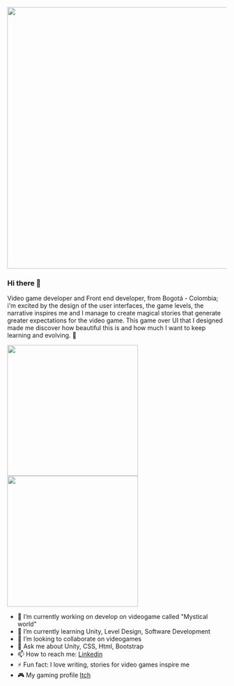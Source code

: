 <p align="center">
  <img src="https://user-images.githubusercontent.com/104279565/210019241-ebb826a2-7377-4480-a470-dc58bc951c89.gif" width=600> 
</p>

### Hi there 👋
Video game developer and Front end developer,  from Bogotá - Colombia; i'm excited by the design of the user interfaces, the game levels, the narrative inspires me and I manage to create magical stories that generate greater expectations for the video game.
This game over UI that I designed made me discover how beautiful this is and how much I want to keep learning and evolving. 🥰

<img src="https://user-images.githubusercontent.com/104279565/210019507-7acf2531-7c63-4fe7-b824-089210b9b06e.jpeg" width=300> <img src="https://user-images.githubusercontent.com/104279565/210019561-f3bfbe11-64a9-4e08-a4de-a98e2ea025c7.jpeg" width=300>

- 🔭 I’m currently working on develop on videogame called "Mystical world"
- 🌱 I’m currently learning Unity, Level Design, Software Development
- 👯 I’m looking to collaborate on videogames
- 💬 Ask me about Unity, CSS, Html, Bootstrap
- 📫 How to reach me: [Linkedin<br>](https://www.linkedin.com/in/yuri-andrea-mej%C3%ADa-ram%C3%ADrez-34b88517a/)
- ⚡ Fun fact: I love writing, stories for video games inspire me
- 🎮 My gaming profile [Itch<br>](https://andreamejia.itch.io/)
